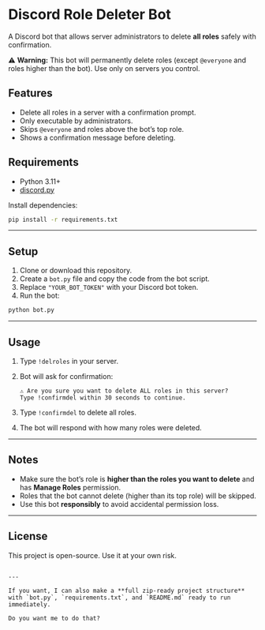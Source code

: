 
# Discord Role Deleter Bot

A Discord bot that allows server administrators to delete **all roles** safely with confirmation.  

⚠️ **Warning:** This bot will permanently delete roles (except `@everyone` and roles higher than the bot). Use only on servers you control.



## Features

- Delete all roles in a server with a confirmation prompt.
- Only executable by administrators.
- Skips `@everyone` and roles above the bot’s top role.
- Shows a confirmation message before deleting.



## Requirements

- Python 3.11+
- [discord.py](https://pypi.org/project/discord.py/)

Install dependencies:

```bash
pip install -r requirements.txt
````

---

## Setup

1. Clone or download this repository.
2. Create a `bot.py` file and copy the code from the bot script.
3. Replace `"YOUR_BOT_TOKEN"` with your Discord bot token.
4. Run the bot:

```bash
python bot.py
```

---

## Usage

1. Type `!delroles` in your server.
2. Bot will ask for confirmation:

   ```
   ⚠️ Are you sure you want to delete ALL roles in this server?
   Type !confirmdel within 30 seconds to continue.
   ```
3. Type `!confirmdel` to delete all roles.
4. The bot will respond with how many roles were deleted.

---

## Notes

* Make sure the bot’s role is **higher than the roles you want to delete** and has **Manage Roles** permission.
* Roles that the bot cannot delete (higher than its top role) will be skipped.
* Use this bot **responsibly** to avoid accidental permission loss.

---

## License

This project is open-source. Use it at your own risk.

```

---

If you want, I can also make a **full zip-ready project structure** with `bot.py`, `requirements.txt`, and `README.md` ready to run immediately.  

Do you want me to do that?
```
